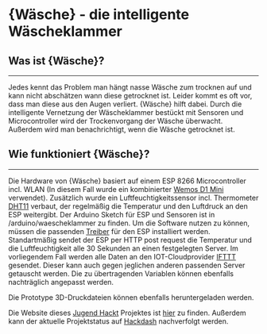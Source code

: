 # {Wäsche} - die intelligente Wäscheklammer


Was ist {Wäsche}?
-----
-----
Jedes kennt das Problem man hängt nasse Wäsche zum trocknen auf und kann nicht abschätzen wann diese getrocknet ist. Leider kommt es oft vor, dass man diese aus den Augen verliert. {Wäsche} hilft dabei. Durch die intelligente Vernetzung der Wäscheklammer bestückt mit Sensoren und Microcontroller wird der Trockenvorgang der Wäsche überwacht. Außerdem wird man benachrichtigt, wenn die Wäsche getrocknet ist.

Wie funktioniert {Wäsche}?
---
---
Die Hardware von {Wäsche} basiert auf einem ESP 8266 Microcontroller incl. WLAN (In diesem Fall wurde ein kombinierter [Wemos D1 Mini](https://wiki.wemos.cc/products:d1:d1_mini "Wemos D1 Mini") verwendet).
Zusätzlich wurde ein Luftfeuchtigkeitssensor incl. Thermometer  [DHT11](https://funduino.de/anleitung-dht11-dht22 "DHT 11") verbaut, der regelmäßig die Temperatur und den Luftdruck an den ESP weitergibt.
Der Arduino Sketch für ESP und Sensoren ist in /arduino/waescheklammer zu finden.
Um die Software nutzen zu können, müssen die passenden [Treiber](https://wiki.wemos.cc/products:d1:d1_mini "Treiber") für den ESP installiert werden.
Standartmäßig sendet der ESP per HTTP post request die Temperatur und die Luftfeuchtigkeit alle 30 Sekunden an einen festgelegten Server. Im vorliegendem Fall werden alle Daten an den IOT-Cloudprovider [IFTTT](https://ifttt.com/ "ifttt") gesendet. Dieser kann auch gegen jeglichen anderen passenden Server getauscht werden. Die zu übertragenden Variablen können ebenfalls nachträglich angepasst werden.

Die Prototype 3D-Druckdateien können ebenfalls heruntergeladen werden.

Die Website dieses [Jugend Hackt](https://github.com/Jugendhackt "jh") Projektes ist [hier](https://github.com/Jugendhackt/waescheklammer-web "hier") zu finden.
Außerdem kann der aktuelle Projektstatus auf [Hackdash](https://hackdash.org/projects/5a19365b87d0970a0e0a4066 "hackdash") nachverfolgt werden.


